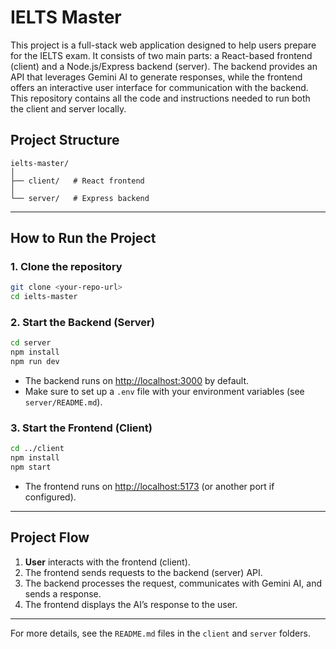 # IELTS Master

This project is a full-stack web application designed to help users prepare for the IELTS exam. It consists of two main parts: a React-based frontend (client) and a Node.js/Express backend (server). The backend provides an API that leverages Gemini AI to generate responses, while the frontend offers an interactive user interface for communication with the backend. This repository contains all the code and instructions needed to run both the client and server locally.

## Project Structure

```
ielts-master/
│
├── client/   # React frontend
│
└── server/   # Express backend
```

---

## How to Run the Project

### 1. Clone the repository

```bash
git clone <your-repo-url>
cd ielts-master
```

### 2. Start the Backend (Server)

```bash
cd server
npm install
npm run dev
```

- The backend runs on [http://localhost:3000](http://localhost:3000) by default.
- Make sure to set up a `.env` file with your environment variables (see `server/README.md`).

### 3. Start the Frontend (Client)

```bash
cd ../client
npm install
npm start
```

- The frontend runs on [http://localhost:5173](http://localhost:5173) (or another port if configured).

---

## Project Flow

1. **User** interacts with the frontend (client).
2. The frontend sends requests to the backend (server) API.
3. The backend processes the request, communicates with Gemini AI, and sends a response.
4. The frontend displays the AI’s response to the user.

---

For more details, see the `README.md` files in the `client` and `server` folders.
